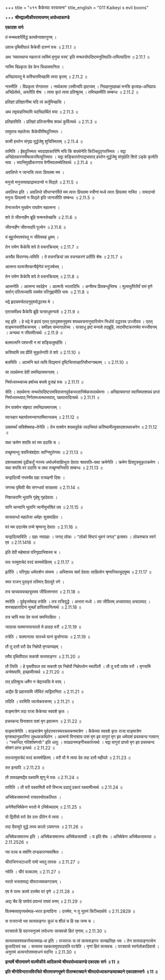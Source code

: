 +++
title = "०११ कैकेय्याः वरयाचना"
title_english = "011 Kaikeyi s evil boons"

+++
**श्रीमद्वाल्मीकीयरामायणम् अयोध्याकाण्डे**

**एकादशः सर्गः**

तं मन्मथशरैर्विद्धं कामवेगवशानुगम् ।

उवाच पृथिवीपालं कैकेयी दारुणं वचः ॥ 2.11.1 ॥

अथ ‘व्यवस्थाप्य महाराजं त्वमिमं वृणुया वरम्’ इति मन्थरयोपदिष्टमनुतिष्ठति–तमित्यादिना ॥ 2.11.1 ॥

नास्मि विप्रकृता देव केन चिन्नावमानिता ।

अभिप्रायस्तु मे कश्चित्तमिच्छामि त्वया कृतम् ॥ 2.11.2 ॥

नास्मीति । विप्रकृता रोगग्रस्ता । नार्थकामा ऽस्मीत्यपि द्रष्टव्यम् । निग्रहानुग्रहपक्षं मनसि कृत्वाह–अभिप्रायः अभिप्रेतोर्थः, अस्तीति शेषः । त्वया कृतं त्वया प्रतिश्रुतम् । तमिच्छामीति सम्बन्धः ॥ 2.11.2 ॥

प्रतिज्ञां प्रतिज्ञानीष्व यदि त्वं कर्तुमिच्छसि ।

अथ तद्व्याहरिष्यामि यदभिप्रार्थितं मया ॥ 2.11.3 ॥

प्रतिज्ञामिति । प्रतिज्ञां प्रतिजानीष्व शपथं कुर्वित्यर्थः ॥ 2.11.3 ॥

तामुवाच महातेजाः कैकेयीमीषदुत्स्मितः ।

कामी हस्तेन संगृह्य मूर्द्धजेषु शुचिस्मिताम् ॥ 2.11.4 ॥

तामिति । ईषदुत्स्मितः भवदाज्ञाकारिणि मयि किं शपथेनेति किञ्चिदुद्गतस्मितः । यद्वा अभिप्रेतकरणमीषत्करमित्युत्स्मितः । यद्वा शङ्कितरोगाद्यभावात् हस्तेन मूर्द्धजेषु संगृह्येति शिरो ऽङ्के कृत्वेति भावः । स्वाभिमुखीकरणाय वेणीमवलम्ब्येतिवार्थः ॥ 2.11.4 ॥

अवलिप्ते न जानासि त्वत्तः प्रियतमा मम ।

मनुजो मनुजव्याघ्राद्रामादन्यो न विद्यते ॥ 2.11.5 ॥

अवलिप्त इति । अवलिप्ते सौभाग्यगर्विते मम त्वत्तः प्रियतमा स्त्रीणां मध्ये त्वत्तः प्रियतमा नास्ति । रामादन्यो मनुजः प्रियतमो न विद्यते इति जानासीति सम्बन्धः ॥ 2.11.5 ॥

तेनाजय्येन मुख्येन राघवेण महात्मना ।

शपे ते जीवनार्हेण ब्रूहि यन्मनसेच्छसि ॥ 2.11.6 ॥

जीवनार्हेण जीवनादपि पूज्येन ॥ 2.11.6 ॥

यं मुहूर्त्तमपश्यंस्तु न जीवेयमहं ध्रुवम् ।

तेन रामेण कैकेयि शपे ते वचनक्रियाम् ॥ 2.11.7 ॥

अस्यैव विवरणम्–यमिति । ते वचनक्रियां तव वचनकरणं प्रतीति शेषः ॥ 2.11.7 ॥

आत्मना वात्मजैश्चान्यैर्वृणेयं मनुजर्षभम् ।

तेन रामेण कैकेयि शपे ते वचनक्रियाम् ॥ 2.11.8 ॥

आत्मनेति । आत्मना स्वदेहेन । आत्मजैः भरतादिभिः । अन्यैश्च प्रियबन्धुभिश्च । मूल्यभूतैरेतैर्यं रामं वृणे सर्वान् परित्यज्यापि राममेव परिगृह्णामीति भावः ॥ 2.11.8 ॥

भद्रे हृदयमप्येतदनुमृश्योद्धरस्व मे ।

एतत्समीक्ष्य कैकेयि ब्रूहि यत्साधुमन्यसे ॥ 2.11.9 ॥

भद्र इति । हे भद्रे मे हृदयं एतत् एतादृशमनुमृश्य शपथवचनानुसारित्वेन निर्धार्य उद्धरस्व उज्जीवय । एतत् वाङ्मनसयोरैकरूप्यम् । समीक्ष्य सम्यगालोच्य । यत्साधु इष्टं मन्यसे तद्ब्रूहि, त्वदभीष्टकरणमेव मज्जीवनम् । अन्यथा न जीवामीत्यर्थः ॥ 2.11.9 ॥

बलमात्मनि पश्यन्ती न मां शङ्कितुमर्हसि ।

करिष्यामि तव प्रीतिं सुकृतेनापि ते शपे ॥ 2.11.10 ॥

बलमिति । आत्मनि बलं त्वयि विद्यमानं दृष्टिचित्तापहारिसौभाग्यबलम् । ॥ 2.11.10 ॥

सा तदर्थमना देवी तमभिप्रायमागतम् ।

निर्माध्यस्थ्याच्च हर्षाच्च बभाषे दुःसहं वचः ॥ 2.11.11 ॥

सेति । तदर्थमनाः मन्थरोपदिष्टरामविवासनपूर्वकभरताभिषेकरूपार्थमनाः । अभिप्रायमागतं स्वाभिमतशपथं प्राप्तं निर्माध्यस्थ्यात् निर्गतमध्यस्थभावात्, पक्षपातादित्यर्थः ॥ 2.11.11 ॥

तेन वाक्येन संहृष्टा तमभिप्रायमागतम् ।

व्याजहार महाघोरमभ्यागतमिवान्तकम् ॥ 2.11.12 ॥

उक्तमर्थं सविशेषमाह–तेनेति । तेन वाक्येन शपथपूर्वकं त्वदभिमतं करिष्यामीत्युक्तदशरथवचनेन ॥ 2.11.12 ॥

यथा क्रमेण शपसि वरं मम ददासि च ।

तच्छृण्वन्तु त्रयस्त्रिंशद्देवाः साग्निपुरोगमाः ॥ 2.11.13 ॥

दशरथवाक्यं दृढीकर्तुं नरस्य धर्माधर्मसाक्षिभूता देवताः श्रावयति–यथा क्रमेणेति । क्रमेण प्रियपुत्रसुकृतक्रमेण । यथा शपसि वरं ददासि च तथा तच्छृण्वन्त्विति सम्बन्धः ॥ 2.11.13 ॥

चन्द्रादित्यौ नभश्चैव ग्रहा रात्र्यहनी दिशः ।

जगच्च पृथिवी चैव सगन्धर्वा सराक्षसा ॥ 2.11.14 ॥

निशाचराणि भूतानि गृहेषु गृहदेवताः ।

यानि चान्यानि भूतानि जानीयुर्भाषितं तव ॥ 2.11.15 ॥

सत्यसन्धो महातेजा धर्मज्ञः सुसमाहितः ।

वरं मम ददात्येष तन्मे श्रृण्वन्तु देवताः ॥ 2.11.16 ॥

चन्द्रादित्याविति । ग्रहाः नवग्रहाः । जगत् लोकः । “लोको विष्टपं भुवनं जगत्” इत्यमरः । लोकश्चात्र स्वर्ग एव ॥ 2.11.1416 ॥

इति देवी महेष्वासं परिगृह्याभिशस्य च ।

ततः परमुवाचेदं वरदं काममोहितम् ॥ 2.11.17 ॥

इतीति । परिगृह्य धर्मपाशेन संयम्य । अभिशस्य सर्वा देवताः साक्षित्वेन श्रृण्वन्त्वित्युद्घुष्य ॥ 2.11.17 ॥

स्मर राजन् पुरावृत्तं तस्मिन् दैवासुरे रणे ।

तत्र चाच्यावयच्छत्रुस्तव जीवितमन्तरा ॥ 2.11.18 ॥

स्मरेति । पूर्ववृत्तमेवाह तत्रेति । तत्र रात्रियुद्धे । अन्तरा मध्ये । तव जीवितम् अच्यावयत् अचालयत् । शस्त्रप्रहारादिना मूर्च्छां प्रापितवानित्यर्थः ॥ 2.11.18 ॥

तत्र चापि मया देव यत्त्वं समभिरक्षितः ।

जाग्रत्या यतमानायास्ततो मे प्राददा वरौ ॥ 2.11.19 ॥

तत्रेति । यतमानायाः सारथ्ये यत्नं कुर्वाणायाः ॥ 2.11.19 ॥

तौ तु दत्तौ वरौ देव निक्षेपौ मृगयाम्यहम् ।

तवैव पृथिवीपाल सकाशे सत्यसङ्गर ॥ 2.11.20 ॥

तौ त्विति । हे पृथवीपाल तव सकाशे एव निक्षेपौ निक्षेपत्वेन स्थापितौ । तौ तु वरौ तावेव वरौ । मृगयामि अन्वेषयामि, इच्छामीत्यर्थः ॥ 2.11.20 ॥

तत् प्रतिश्रुत्य धर्मेण न चेद्दास्यसि मे वरम् ।

अद्यैव हि प्रहास्यामि जीवितं त्वद्विमानिता ॥ 2.11.21 ॥

तदिति । वरमिति जात्येकवचनम् ॥ 2.11.21 ॥

वाङ्मात्रेण तदा राजा कैकेय्या स्ववशे कृतः ।

प्रचस्कन्द विनाशाय पाशं मृग इवात्मनः ॥ 2.11.22 ॥

वाङ्मात्रेणेति । वाङ्मात्रेण पूर्वदत्तवरस्मारकवचनमात्रेण । कैकेय्या स्ववशे कृतः राजा वाङ्मात्रेण मृगशब्दानुकारिणा लुब्धककथितेन । आत्मनो विनाशाय पाशं मृग इव वागुरां मृग इव धर्मपाशं प्रचस्कन्द गतवान् । “स्कन्दिर् गतिशोषणयोः” इति धातुः । वरप्रदानमङ्गीचकारेत्यर्थः । यद्वा वागुरां प्राप्तो मृग इव प्रचस्कन्द शोषणं प्राप्त इत्यर्थः ॥ 2.11.22 ॥

ततःपरमुवाचेदं वरदं काममोहितम् । वरौ यौ मे त्वया देव तदा दत्तौ महीपते ॥ 2.11.23 ॥

तत इत्यादि ॥ 2.11.23 ॥

तौ तावदहमद्यैव वक्ष्यामि शृणु मे वचः ॥ 2.11.24 ॥

ताविति । तौ वरौ वक्ष्यामितौ वरौ विभज्य प्रदातुं प्रकारं वक्ष्यामीत्यर्थः ॥ 2.11.24 ॥

अभिषेकसमारम्भो राघवस्योपकल्पितः ।

अनेनैवाभिषेकेण भरतो मे ऽभिषेच्यताम् ॥ 2.11.25 ॥

यो द्वितीयो वरो देव दत्तः प्रीतेन मे त्वया ।

तदा दैवासुरे युद्धे तस्य कालो ऽयमागतः ॥ 2.11.26 ॥

अभिषेकसमारम्भ इति । अभिषेकसमारम्भः अभिषेकसामग्री । य इति शेषः । अभिषेकेण अभिषेकसामग्र्या ॥ 2.11.2526 ॥

नव पञ्च च वर्षाणि दण्डकारण्यमाश्रितः ।

चीराजिनजटाधारी रामो भवतु तापसः ॥ 2.11.27 ॥

नवेति । चीरं वल्कलम् ॥ 2.11.27 ॥

भरतो भजतामद्य यौवराज्यमकण्टकम् ।

एष मे परमः कामो दत्तमेव वरं वृणे ॥ 2.11.28 ॥

अद्य चैव हि पश्येयं प्रयान्तं राघवं वनम् ॥ 2.11.29 ॥

विलम्बव्यावृत्त्यर्थमाह–भरत इत्यादिना । दत्तमेव, न तु नूतनं किञ्चिदर्थये ॥ 2.11.2829 ॥

स राजराजो भव सत्यसङ्गरः कुलं च शीलं च हि रक्ष जन्म च ।

परत्रवासे हि वदन्त्यनुत्तमं तपोधनाः सत्यवचो हितं नृणाम् ॥ 2.11.30 ॥

सत्यस्यावश्यकर्त्तव्यत्वमाह–स इति । राजराजः स त्वं सत्यसङ्गरः सत्यप्रतिज्ञः भव । तेन सत्यसङ्गरत्वेन कुलादित्रयं रक्ष । सत्यस्य रक्षकत्वमुपपादयति परत्रेति । नृणां हितं सत्यवचः । परत्रवासे स्वर्गलोकादिवासे । अनुत्तमं अत्यन्तोत्तमसाधनं वदन्ति ॥ 2.11.30 ॥

**इत्यार्षे श्रीरामायणे वाल्मीकीये आदिकाव्ये श्रीमदयोध्याकाण्डे एकादशः सर्गः ॥ 11 ॥**

**इति श्रीगोविन्दराजविरचिते श्रीरामायणभूषणे पीताम्बराख्याने श्रीमदयोध्याकाण्डव्याख्याने एकादशस्सर्गः ॥ 11 ॥**
